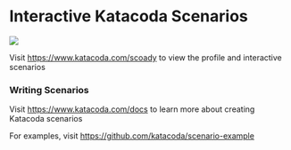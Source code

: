 # Interactive Katacoda Scenarios

[![](http://shields.katacoda.com/katacoda/scoady/count.svg)](https://www.katacoda.com/scoady "Get your profile on Katacoda.com")

Visit https://www.katacoda.com/scoady to view the profile and interactive scenarios

### Writing Scenarios
Visit https://www.katacoda.com/docs to learn more about creating Katacoda scenarios

For examples, visit https://github.com/katacoda/scenario-example
